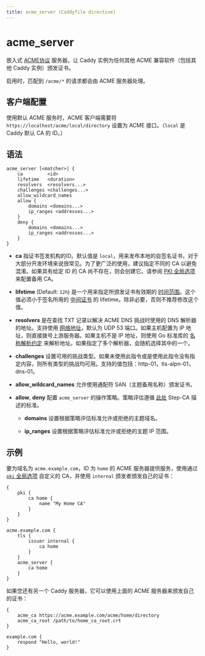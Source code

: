 ```yaml
---
title: acme_server (Caddyfile directive)
---
```


# acme_server

嵌入式 [ACME协议](https://tools.ietf.org/html/rfc8555) 服务器，让 Caddy 实例为任何其他 ACME 兼容软件（包括其他 Caddy 实例）颁发证书。

启用时，匹配到 `/acme/*` 的请求都会由 ACME 服务器处理。

<h2 id="client-configuration">
	客户端配置
</h2>

使用默认 ACME 服务时，ACME 客户端需要将 `https://localhost/acme/local/directory` 设置为 ACME 接口。（`local` 是 Caddy 默认 CA 的 ID。）

<h2 id="syntax">
	语法
</h2>

```caddy-d
acme_server [<matcher>] {
	ca         <id>
	lifetime   <duration>
	resolvers  <resolvers...>
	challenges <challenges...>
	allow_wildcard_names
	allow {
		domains <domains...>
		ip_ranges <addresses...>
	}
	deny {
		domains <domains...>
		ip_ranges <addresses...>
	}
}
```

- **ca** 指证书签发机构的ID。默认值是 `local`，用来发布本地的自签名证书，对于大部分开发环境来说很常见。为了更广泛的使用，建议指定不同的 CA 以避免混淆。如果具有给定 ID 的 CA 尚不存在，则会创建它。请参阅 [PKI 全局选项](/docs/caddyfile/options#pki-options) 来配置备用 CA。

- **lifetime** (Default: `12h`) 是一个用来指定所颁发证书有效期的 [时间范围](/docs/conventions#durations)。这个值必须小于签名所用的 [中间证书](/docs/caddyfile/options#intermediate-lifetime) 的 lifetime。除非必要，否则不推荐修改这个值。

- **resolvers** 是在查找 TXT 记录以解决 ACME DNS 挑战时使用的 DNS 解析器的地址。支持使用 [网络地址](/docs/conventions#network-addresses)，默认为 UDP 53 端口。如果主机配置为 IP 地址，则直接拨号上游服务器。如果主机不是 IP 地址，则使用 Go 标准库的 [名称解析约定](https://golang.org/pkg/net/#hdr-Name_Resolution) 来解析地址。如果指定了多个解析器，会随机选择其中的一个。

- **challenges** 设置可用的挑战类型。如果未使用此指令或是使用此指令没有指定内容，则所有类型的挑战均可用。支持的值包括：http-01，tls-alpn-01，dns-01。

- **allow_wildcard_names** 允许使用通配符 SAN（主题备用名称）颁发证书。

- **allow**, **deny** 配置 `acme_server` 的操作策略。策略评估遵循 [此处](https://smallstep.com/docs/step-ca/policies/#policy-evaluation) Step-CA 描述的标准。

	- **domains** 设置根据策略评估标准允许或拒绝的主题域名。

	- **ip_ranges** 设置根据策略评估标准允许或拒绝的主题 IP 范围。

<h2 id="examples">
	示例
</h2>

要为域名为 `acme.example.com`，ID 为 `home` 的 ACME 服务器提供服务，使用通过 [`pki` 全局选项](/docs/caddyfile/options#pki-options) 自定义的 CA，并使用 `internal` 颁发者颁发自己的证书：

```caddy
{
	pki {
		ca home {
			name "My Home CA"
		}
	}
}

acme.example.com {
	tls {
		issuer internal {
			ca home
		}
	}
	acme_server {
		ca home
	}
}
```

如果您还有另一个 Caddy 服务器，它可以使用上面的 ACME 服务器来颁发自己的证书：

```caddy
{
	acme_ca https://acme.example.com/acme/home/directory
	acme_ca_root /path/to/home_ca_root.crt
}

example.com {
	respond "Hello, world!"
}
```
